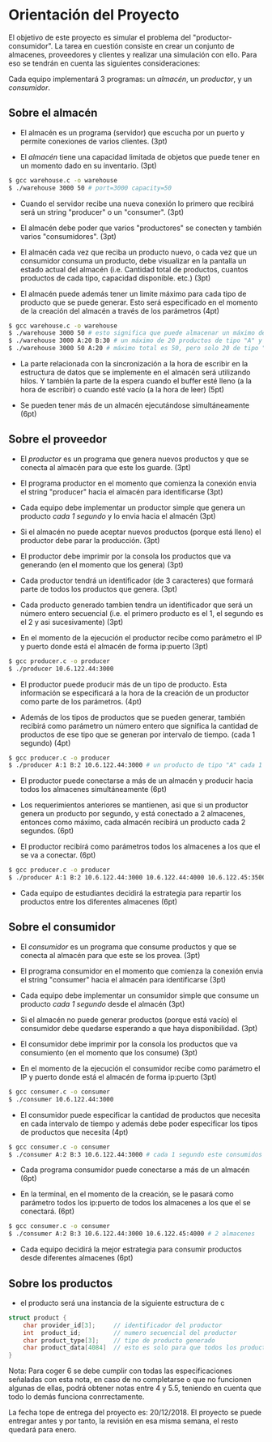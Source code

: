 Orientación del Proyecto
========================

El objetivo de este proyecto es simular el problema del "productor-consumidor". La tarea en cuestión consiste en crear un conjunto de almacenes, proveedores y clientes y realizar una simulación con ello. Para eso se tendrán en cuenta las siguientes consideraciones:

Cada equipo implementará 3 programas: un *almacén*, un *productor*, y un *consumidor*.

Sobre el almacén
----------------

* El almacén es un programa (servidor) que escucha por un puerto y permite conexiones de varios clientes. (3pt)

* El *almacén* tiene una capacidad limitada de objetos que puede tener en un momento dado en su inventario. (3pt)

~~~bash
$ gcc warehouse.c -o warehouse
$ ./warehouse 3000 50 # port=3000 capacity=50
~~~

* Cuando el servidor recibe una nueva conexión lo primero que recibirá será un string "producer" o un "consumer". (3pt)

* El almacén debe poder que varios "productores" se conecten y también varios "consumidores". (3pt)

* El almacén cada vez que reciba un producto nuevo, o cada vez que un consumidor consuma un producto, debe visualizar en la pantalla un estado actual del almacén (i.e. Cantidad total de productos, cuantos productos de cada tipo, capacidad disponible. etc.) (3pt)

* El almacén puede además tener un limite máximo para cada tipo de producto que se puede generar. Esto será especificado en el momento de la creación del almacén a través de los parámetros (4pt)

~~~bash
$ gcc warehouse.c -o warehouse
$ ./warehouse 3000 50 # esto significa que puede almacenar un máximo de 50 elementos (de cualquier tipo)
$ ./warehouse 3000 A:20 B:30 # un máximo de 20 productos de tipo "A" y un máximo de 30 de tipo "B"
$ ./warehouse 3000 50 A:20 # máximo total es 50, pero solo 20 de tipo "A" (de tipo B pueden ser 50)
~~~

* La parte relacionada con la sincronización a la hora de escribir en la estructura de datos que se implemente en el almacén será utilizando hilos. Y también la parte de la espera cuando el buffer esté lleno (a la hora de escribir) o cuando esté vacío (a la hora de leer) (5pt)

* Se pueden tener más de un almacén ejecutándose simultáneamente (6pt)

Sobre el proveedor
-------------------

* El *productor* es un programa que genera nuevos productos y que se conecta al almacén para que este los guarde. (3pt)

* El programa productor en el momento que comienza la conexión envia el string "producer" hacia el almacén para identificarse (3pt)

* Cada equipo debe implementar un productor simple que genera un producto *cada 1 segundo* y lo envia hacia el almacén (3pt)

* Si el almacén no puede aceptar nuevos productos (porque está lleno) el productor debe parar la producción. (3pt) 

* El productor debe imprimir por la consola los productos que va generando (en el momento que los genera) (3pt)

* Cada productor tendrá un identificador (de 3 caracteres) que formará parte de todos los productos que genera. (3pt) 

* Cada producto generado tambien tendra un identificador que será un número entero secuencial (i.e. el primero producto es el 1, el segundo es el 2 y asi sucesivamente) (3pt)

* En el momento de la ejecución el productor recibe como parámetro el IP y puerto donde está el almacén de forma ip:puerto (3pt)

~~~bash
$ gcc producer.c -o producer
$ ./producer 10.6.122.44:3000
~~~

* El productor puede producir más de un tipo de producto. Esta información se especificará a la hora de la creación de un productor como parte de los parámetros. (4pt)

* Además de los tipos de productos que se pueden generar, también recibirá como parámetro un número entero que significa la cantidad de productos de ese tipo que se generan por intervalo de tiempo. (cada 1 segundo) (4pt)

~~~bash
$ gcc producer.c -o producer
$ ./producer A:1 B:2 10.6.122.44:3000 # un producto de tipo "A" cada 1 segundo y dos producto de tipo "B"
~~~

* El productor puede conectarse a más de un almacén y producir hacia todos los almacenes simultáneamente (6pt)

* Los requerimientos anteriores se mantienen, asi que si un productor genera un producto por segundo, y está conectado a 2 almacenes, entonces como máximo, cada almacén recibirá un producto cada 2 segundos. (6pt)

* El productor recibirá como parámetros todos los almacenes a los que el se va a conectar. (6pt)

~~~bash
$ gcc producer.c -o producer
$ ./producer A:1 B:2 10.6.122.44:3000 10.6.122.44:4000 10.6.122.45:3500 # 3 almacenes
~~~

* Cada equipo de estudiantes decidirá la estrategia para repartir los productos entre los diferentes almacenes (6pt) 

Sobre el consumidor
-------------------

* El *consumidor* es un programa que consume productos y que se conecta al almacén para que este se los provea. (3pt)

* El programa consumidor en el momento que comienza la conexión envia el string "consumer" hacia el almacén para identificarse (3pt)

* Cada equipo debe implementar un consumidor simple que consume un producto *cada 1 segundo* desde el almacén (3pt)

* Si el almacén no puede generar productos (porque está vacío) el consumidor debe quedarse esperando a que haya disponibilidad. (3pt) 

* El consumidor debe imprimir por la consola los productos que va consumiento (en el momento que los consume) (3pt)

* En el momento de la ejecución el consumidor recibe como parámetro el IP y puerto donde está el almacén de forma ip:puerto (3pt)

~~~bash
$ gcc consumer.c -o consumer
$ ./consumer 10.6.122.44:3000
~~~

* El consumidor puede especificar la cantidad de productos que necesita en cada intervalo de tiempo y además debe poder especificar los tipos de productos que necesita (4pt)

~~~bash
$ gcc consumer.c -o consumer
$ ./consumer A:2 B:3 10.6.122.44:3000 # cada 1 segundo este consumidos necesita 2 productos de tipo "A" y 3 productos de tipo "B"
~~~

* Cada programa consumidor puede conectarse a más de un almacén (6pt)

* En la terminal, en el momento de la creación, se le pasará como parámetro todos los ip:puerto de todos los almacenes a los que el se conectará. (6pt)

~~~bash
$ gcc consumer.c -o consumer
$ ./consumer A:2 B:3 10.6.122.44:3000 10.6.122.45:4000 # 2 almacenes
~~~

* Cada equipo decidirá la mejor estrategia para consumir productos desde diferentes almacenes (6pt)

Sobre los productos
-------------------

* el producto será una instancia de la siguiente estructura de c

~~~c
struct product {
    char provider_id[3];     // identificador del productor
    int  product_id;         // numero secuencial del productor
    char product_type[3];    // tipo de producto generado
    char product_data[4084]  // esto es solo para que todos los productos tengan 4096 bytes de tamaño 
}
~~~ 

Nota: Para coger 6 se debe cumplir con todas las especificaciones señaladas con esta nota, en caso de no completarse o que no funcionen algunas de ellas, podrá obtener notas entre 4 y 5.5, teniendo en cuenta que todo lo demás funciona conrrectamente.

La fecha tope de entrega del proyecto es: 20/12/2018. El proyecto se puede entregar antes y por tanto, la revisión en esa misma semana, el resto quedará para enero.
